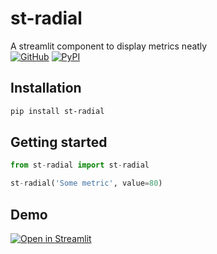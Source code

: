 # st-radial
A streamlit component to display metrics neatly </br>
[![GitHub][github_badge]][github_link] [![PyPI][pypi_badge]][pypi_link] 

## Installation

```sh
pip install st-radial
```

## Getting started

```python
from st-radial import st-radial

st-radial('Some metric', value=80)
```

## Demo

[![Open in Streamlit][share_badge]][share_link] 

[share_badge]: https://static.streamlit.io/badges/streamlit_badge_black_white.svg
[share_link]: https://share.streamlit.io/akshanshkmr/st_radial/main/st_radial/demo/app.py

[github_badge]: https://badgen.net/badge/icon/GitHub?icon=github&color=black&label
[github_link]: https://github.com/akshanshkmr/st_radial/

[pypi_badge]: https://badgen.net/pypi/v/st_radial?icon=pypi&color=black&label
[pypi_link]: https://pypi.org/project/st-radial/

